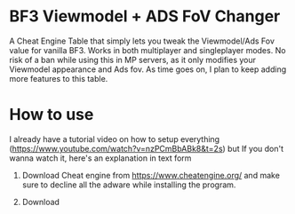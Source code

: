 # BF3 Viewmodel + ADS FoV Changer

A Cheat Engine Table that simply lets you tweak the Viewmodel/Ads Fov value for vanilla BF3. Works in both multiplayer and singleplayer modes. No risk of a ban while using this in MP servers, as it only modifies your Viewmodel appearance and Ads fov. As time goes on, I plan to keep adding more features to this table.

# How to use

I already have a tutorial video on how to setup everything (https://www.youtube.com/watch?v=nzPCmBbABk8&t=2s) but If you don't wanna watch it, here's an explanation in text form

1. Download Cheat engine from https://www.cheatengine.org/ and make sure to decline all the adware while installing the program.

2. Download


